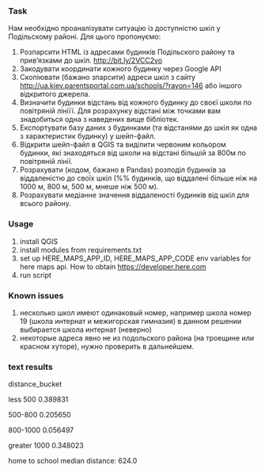 ### Task
Нам необхідно проаналізувати ситуацію із доступністю шкіл у Подільскому районі. Для цього пропонуємо:
1. Розпарсити HTML із адресами будинків Подільского району та прив’язками до шкіл. http://bit.ly/2VCC2vo
2. Закодувати координати кожного будинку через Google API
3. Скопіювати (бажано зпарсити) адреси шкіл з сайту http://ua.kiev.parentsportal.com.ua/schools/?rayon=146 або іншого відкритого джерела.
4. Визначити будинки відстань від кожного будинку до своєї школи по повітряній лініїї. Для розрахунку відстані між точками вам знадобиться одна з наведених вище бібліотек.
5. Експортувати базу даних з будинками (та відстанями до шкіл як одна з характеристик будинку) у шейп-файл.
6. Відкрити шейп-файл в QGIS та виділити червоним кольором будинки, які знаходяться від школи на відстані більшій за 800м по повітряній лінії.
7. Розрахувати (кодом, бажано в Pandas) розподіл будинків за віддаленістю до своїх шкіл (%% будинків, що віддалені більше ніж на 1000 м, 800 м, 500 м, мнеше ніж 500 м). 
8. Розрахувати медіанне значення віддаленості будинків від шкіл для всього району.
### Usage
1. install QGIS
2. install modules from requirements.txt
3. set up HERE_MAPS_APP_ID, HERE_MAPS_APP_CODE env variables for here maps api. How to obtain https://developer.here.com
4. run script
### Known issues
1. несколько школ имеют одинаковый номер, например школа номер 19 (школа интернат и межигорская гимназия)
в данном решении выбирается школа интернат (неверно)
2. некоторые адреса явно не из подольского района (на троещине или красном хуторе), нужно проверить в дальнейшем.
### text results
distance_bucket

less 500        0.389831

500-800         0.205650

800-1000        0.056497

greater 1000    0.348023

home to school median distance: 624.0